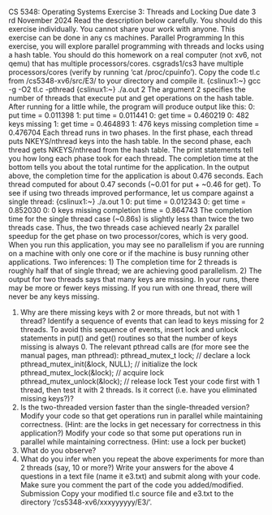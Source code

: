 CS 5348: Operating Systems
Exercise 3: Threads and Locking
Due date 3
rd November 2024
Read the description below carefully. You should do this exercise individually. You
cannot share your work with anyone. This exercise can be done in any cs machines.
Parallel Programming
In this exercise, you will explore parallel programming with threads and locks using a
hash table. You should do this homework on a real computer (not xv6, not qemu) that
has multiple processors/cores. csgrads1/cs3 have multiple processors/cores (verify by
running ‘cat /proc/cpuinfo’).
Copy the code tl.c from /cs5348-xv6/src/E3/ to your directory and compile it.
{cslinux1:~} gcc -g -O2 tl.c -pthread
{cslinux1:~} ./a.out 2
The argument 2 specifies the number of threads that execute put and get operations on
the hash table.
After running for a little while, the program will produce output like this:
0: put time = 0.011398
1: put time = 0.011441
0: get time = 0.460219
0: 482 keys missing
1: get time = 0.464893
1: 476 keys missing
completion time = 0.476704
Each thread runs in two phases. In the first phase, each thread puts NKEYS/nthread keys
into the hash table. In the second phase, each thread gets NKEYS/nthread from the hash
table. The print statements tell you how long each phase took for each thread. The
completion time at the bottom tells you about the total runtime for the application. In
the output above, the completion time for the application is about 0.476 seconds. Each
thread computed for about 0.47 seconds (~0.01 for put + ~0.46 for get).
To see if using two threads improved performance, let us compare against a single
thread:
{cslinux1:~} ./a.out 1
0: put time = 0.012343
0: get time = 0.852030
0: 0 keys missing
completion time = 0.864743
The completion time for the single thread case (~0.86s) is slightly less than twice the
two threads case. Thus, the two threads case achieved nearly 2x parallel speedup for the
get phase on two processor/cores, which is very good.
When you run this application, you may see no parallelism if you are running on a
machine with only one core or if the machine is busy running other applications.
Two inferences: 1) The completion time for 2 threads is roughly half that of single
thread; we are achieving good parallelism. 2) The output for two threads says that many
keys are missing. In your runs, there may be more or fewer keys missing. If you run with
one thread, there will never be any keys missing.
1. Why are there missing keys with 2 or more threads, but not with 1 thread?
Identify a sequence of events that can lead to keys missing for 2 threads.
To avoid this sequence of events, insert lock and unlock statements in put() and get()
routines so that the number of keys missing is always 0. The relevant pthread calls are
(for more see the manual pages, man pthread):
pthread_mutex_t lock; // declare a lock
pthread_mutex_init(&lock, NULL); // initialize the lock
pthread_mutex_lock(&lock); // acquire lock
pthread_mutex_unlock(&lock); // release lock
Test your code first with 1 thread, then test it with 2 threads. Is it correct (i.e. have you
eliminated missing keys?)?
2. Is the two-threaded version faster than the single-threaded version?
Modify your code so that get operations run in parallel while maintaining correctness.
(Hint: are the locks in get necessary for correctness in this application?)
Modify your code so that some put operations run in parallel while maintaining
correctness. (Hint: use a lock per bucket)
3. What do you observe?
4. What do you infer when you repeat the above experiments for more than 2
threads (say, 10 or more?)
Write your answers for the above 4 questions in a text file (name it e3.txt) and submit
along with your code.
Make sure you comment the part of the code you added/modified.
Submission
Copy your modified tl.c source file and e3.txt to the directory ‘/cs5348-xv6/xxxyyyyyy/E3/’.
